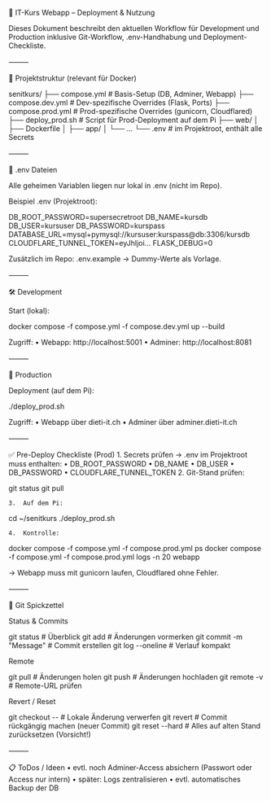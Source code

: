 📘 IT-Kurs Webapp – Deployment & Nutzung

Dieses Dokument beschreibt den aktuellen Workflow für Development und Production inklusive Git-Workflow, .env-Handhabung und Deployment-Checkliste.

⸻

📂 Projektstruktur (relevant für Docker)

senitkurs/
├── compose.yml          # Basis-Setup (DB, Adminer, Webapp)
├── compose.dev.yml      # Dev-spezifische Overrides (Flask, Ports)
├── compose.prod.yml     # Prod-spezifische Overrides (gunicorn, Cloudflared)
├── deploy_prod.sh       # Script für Prod-Deployment auf dem Pi
├── web/
│   ├── Dockerfile
│   ├── app/
│   └── ...
└── .env                 # im Projektroot, enthält alle Secrets


⸻

🔑 .env Dateien

Alle geheimen Variablen liegen nur lokal in .env (nicht im Repo).

Beispiel .env (Projektroot):

DB_ROOT_PASSWORD=supersecretroot
DB_NAME=kursdb
DB_USER=kursuser
DB_PASSWORD=kurspass
DATABASE_URL=mysql+pymysql://kursuser:kurspass@db:3306/kursdb
CLOUDFLARE_TUNNEL_TOKEN=eyJhIjoi...
FLASK_DEBUG=0

Zusätzlich im Repo: .env.example → Dummy-Werte als Vorlage.

⸻

🛠️ Development

Start (lokal):

docker compose -f compose.yml -f compose.dev.yml up --build

Zugriff:
	•	Webapp: http://localhost:5001
	•	Adminer: http://localhost:8081

⸻

🚀 Production

Deployment (auf dem Pi):

./deploy_prod.sh

Zugriff:
	•	Webapp über dieti-it.ch
	•	Adminer über adminer.dieti-it.ch

⸻

✅ Pre-Deploy Checkliste (Prod)
	1.	Secrets prüfen → .env im Projektroot muss enthalten:
	•	DB_ROOT_PASSWORD
	•	DB_NAME
	•	DB_USER
	•	DB_PASSWORD
	•	CLOUDFLARE_TUNNEL_TOKEN
	2.	Git-Stand prüfen:

git status
git pull


	3.	Auf dem Pi:

cd ~/senitkurs
./deploy_prod.sh


	4.	Kontrolle:

docker compose -f compose.yml -f compose.prod.yml ps
docker compose -f compose.yml -f compose.prod.yml logs -n 20 webapp

→ Webapp muss mit gunicorn laufen, Cloudflared ohne Fehler.

⸻

📝 Git Spickzettel

Status & Commits

git status                  # Überblick
git add <file>              # Änderungen vormerken
git commit -m "Message"     # Commit erstellen
git log --oneline           # Verlauf kompakt

Remote

git pull                    # Änderungen holen
git push                    # Änderungen hochladen
git remote -v               # Remote-URL prüfen

Revert / Reset

git checkout -- <file>      # Lokale Änderung verwerfen
git revert <commit>         # Commit rückgängig machen (neuer Commit)
git reset --hard <commit>   # Alles auf alten Stand zurücksetzen (Vorsicht!)


⸻

📋 ToDos / Ideen
	•	evtl. noch Adminer-Access absichern (Passwort oder Access nur intern)
	•	später: Logs zentralisieren
	•	evtl. automatisches Backup der DB